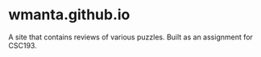 # wmanta.github.io
A site that contains reviews of various puzzles. Built as an assignment for CSC193.
